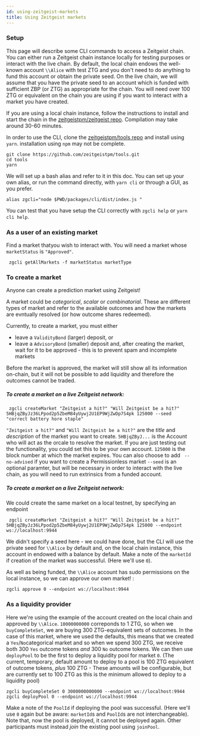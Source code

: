 ```yaml
---
id: using-zeitgeist-markets
title: Using Zeitgeist markets
---
```


### Setup
This page will describe some CLI commands to access a Zeitgeist chain.
You can either run a Zeitgeist chain instance locally for testing purposes or interact with the live chain. 
By default, the local chain endows the well-known account `\\Alice` with test ZTG and you don't need to do anything to fund this account or obtain the private seed.
On the live chain, we will assume that you have the private seed to an account which is funded with sufficient ZBP (or ZTG) as appropriate for the chain.
You will need over 100 ZTG or equivalent on the chain you are using if you want to interact with a market you have created.

If you are using a local chain instance, follow the instructions to install and start the chain in the [zeitgeistpm/zeitgeist repo](https://github.com/zeitgeistpm/zeitgeist). Compilation may take around 30-60 minutes.

In order to use the CLI, clone the [zeitgeistpm/tools repo](https://github.com/zeitgeistpm/tools) and install using `yarn`. 
installation using `npm` may not be complete.
```
git clone https://github.com/zeitgeistpm/tools.git
cd tools
yarn
```
We will set up a bash alias and refer to it in this doc. You can set up your own alias, or run the command directly, with `yarn cli` or through a GUI, as you prefer.

```
alias zgcli="node $PWD/packages/cli/dist/index.js "
```
You can test that you have setup the CLI correctly with
`zgcli help` or `yarn cli help`.

### As a user of an existing market

Find a market thatyou wish to interact with. You will need a market whose `marketStatus` is `"Approved"`.

```
 zgcli getAllMarkets -f marketStatus marketType
```


### To create a market

Anyone can create a prediction market using Zeitgeist!

A market could be *categorical*, *scalar* or *combinatorial*. These are different types of market and refer to the available outcomes and how the markets are evntually resolved (or how outcome shares redeemed).

Currently, to create a market, you must either
* leave a `ValidityBond` (larger) deposit, or
* leave a `AdvisoryBond` (smaller) deposit and, after creating the market, wait for it to be approved - this is to prevent spam and incomplete markets

Before the market is approved, the market will still show all its information on-chain, but it will not be possible to add liquidity and therefore the outcomes cannot be traded.

##### To create a market on a live Zeitgeist network:

```
 zgcli createMarket "Zeitgeist a hit?" "Will Zeitgeist be a hit?" 5HBjqZByJz36LPpod2p5ZbeM84yUywj2U1EP9WjZwDp7S4pk 125000 --seed "correct battery hore staple"

```
`"Zeitgeist a hit?"` and `"Will Zeitgeist be a hit?"` are the _title_ and _description_  of the market you want to create. 
`5HBjqZByJ...` is the Account who will act as the orcale to resolve the market. If you are just testing out the functionality, you could set this to be your own account.
`125000` is the block number at which the market expires.
You can also choose to add ` --no-advised` if you want to create a Permissionless market
`--seed` is an optional paramter, but will be necessary in order to interact with the live chain, as you will need to run extrinsics from a funded account.

##### To create a market on a live Zeitgeist network:
We could create the same  market on a local testnet, by specifying an endpoint

```
 zgcli createMarket "Zeitgeist a hit?" "Will Zeitgeist be a hit?" 5HBjqZByJz36LPpod2p5ZbeM84yUywj2U1EP9WjZwDp7S4pk 125000 --endpoint ws://localhost:9944
```

We didn't specify a seed here - we could have done, but the CLI will use the private seed for `\\Alice` by default and, on the local chain instance, this account in endowed with a balance by default.
Make a note of the `marketId` if creation of the market was successful. (Here we'll use `0`).

As well as being funded, the `\\Alice` account has sudo permissions on the local instance, so we can approve our own market! :

```
zgcli approve 0 --endpoint ws://localhost:9944
```

### As a liquidity provider

Here we're using the example of the account created on the local chain and approved by `\\Alice`.
`10000000000` correponds to 1 ZTG, so when we `buyCompleteSet`, we are buying 300 ZTG-equivalent sets of outcomes.
In the case of this market, where we used the defaults, this means that we created a `Yes`/`No`categorical market and so when we spend 300 ZTG, we receive both 300 `Yes` outcome tokens *and* 300 `No` outcome tokens.
We can then use `deployPool` to be the first to deploy a liquidity pool for market `0`.
(The current, temporary, default amount to deploy to a pool is 100 ZTG equivalent of outcome tokens, _plus_ 100  ZTG - These amounts will be configurable, but are currently set to 100 ZTG as this is the minimum allowed to deploy to a liquidity pool)
```
zgcli buyCompleteSet 0 3000000000000 --endpoint ws://localhost:9944
zgcli deployPool 0 --endpoint ws://localhost:9944
```
Make a note of the `PoolId` if deploying the pool was successful. (Here we'll use `0` again but be aware: `marketId`s and `PoolId`s are not interchangeable).
Note that, now the pool is deployed, it cannot be deployed again. Other participants must instead _join_ the existing pool using `joinPool`.
